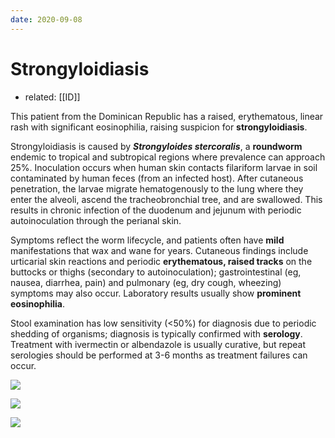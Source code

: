 ```yaml
---
date: 2020-09-08
---
```


# Strongyloidiasis

- related: [[ID]]

This patient from the Dominican Republic has a raised, erythematous, linear rash with significant eosinophilia, raising suspicion for **strongyloidiasis**.

Strongyloidiasis is caused by _**Strongyloides stercoralis**_, a **roundworm** endemic to tropical and subtropical regions where prevalence can approach 25%.  Inoculation occurs when human skin contacts filariform larvae in soil contaminated by human feces (from an infected host).  After cutaneous penetration, the larvae migrate hematogenously to the lung where they enter the alveoli, ascend the tracheobronchial tree, and are swallowed.  This results in chronic infection of the duodenum and jejunum with periodic autoinoculation through the perianal skin.

Symptoms reflect the worm lifecycle, and patients often have **mild** manifestations that wax and wane for years.  Cutaneous findings include urticarial skin reactions and periodic **erythematous, raised tracks** on the buttocks or thighs (secondary to autoinoculation); gastrointestinal (eg, nausea, diarrhea, pain) and pulmonary (eg, dry cough, wheezing) symptoms may also occur.  Laboratory results usually show **prominent eosinophilia**.

Stool examination has low sensitivity (<50%) for diagnosis due to periodic shedding of organisms; diagnosis is typically confirmed with **serology**.  Treatment with ivermectin or albendazole is usually curative, but repeat serologies should be performed at 3-6 months as treatment failures can occur.

![](https://photos.thisispiggy.com/file/wikiFiles/20200908203446_16.png)

![](https://photos.thisispiggy.com/file/wikiFiles/20220702094841.png)

![](https://photos.thisispiggy.com/file/wikiFiles/20200908203446_17.png)
